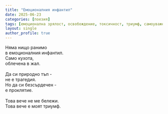 ```yaml
---
title: "Емоционалния инфантил"
date: 2025-06-23
categories: [поезия]
tags: [емоционална зрялост, освобождение, токсичност, триумф, самоуважение]
layout: single
author_profile: true
---
```


Няма нищо ранимо<br/>
в емоционалния инфантил.<br/>
Само кухота,<br/>
облечена в жал.<br/>
<br/>
Да си природно тъп -<br/>
не е трагедия.<br/>
Но да си безсърдечен -<br/>
е проклятие.<br/>
<br/>
Това вече не ме бележи.<br/>
Това вече е моят триумф.<br/>